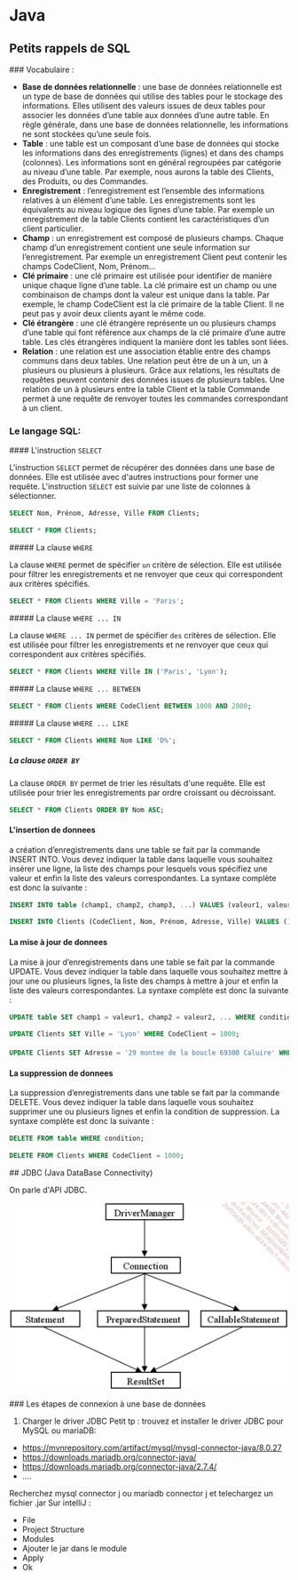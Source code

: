 # Java

## Petits rappels de SQL

### Vocabulaire :

- **Base de données relationnelle** : une base de données relationnelle est un type de base de données qui utilise des tables pour le stockage des informations. Elles utilisent des valeurs issues de deux tables pour associer les données d’une table aux données d’une autre table. En règle générale, dans une base de données relationnelle, les informations ne sont stockées qu’une seule fois.
- **Table** : une table est un composant d’une base de données qui stocke les informations dans des enregistrements (lignes) et dans des champs (colonnes). Les informations sont en général regroupées par catégorie au niveau d’une table. Par exemple, nous aurons la table des Clients, des Produits, ou des Commandes.
- **Enregistrement** : l’enregistrement est l’ensemble des informations relatives à un élément d’une table. Les enregistrements sont les équivalents au niveau logique des lignes d’une table. Par exemple un enregistrement de la table Clients contient les caractéristiques d’un client particulier.
- **Champ** : un enregistrement est composé de plusieurs champs. Chaque champ d’un enregistrement contient une seule information sur l’enregistrement. Par exemple un enregistrement Client peut contenir les champs CodeClient, Nom, Prénom...
- **Clé primaire** : une clé primaire est utilisée pour identifier de manière unique chaque ligne d’une table. La clé primaire est un champ ou une combinaison de champs dont la valeur est unique dans la table. Par exemple, le champ CodeClient est la clé primaire de la table Client. Il ne peut pas y avoir deux clients ayant le même code.
- **Clé étrangère** : une clé étrangère représente un ou plusieurs champs d’une table qui font référence aux champs de la clé primaire d’une autre table. Les clés étrangères indiquent la manière dont les tables sont liées.
- **Relation** : une relation est une association établie entre des champs communs dans deux tables. Une relation peut être de un à un, un à plusieurs ou plusieurs à plusieurs. Grâce aux relations, les résultats de requêtes peuvent contenir des données issues de plusieurs tables. Une relation de un à plusieurs entre la table Client et la table Commande permet à une requête de renvoyer toutes les commandes correspondant à un client.

### Le langage SQL:

#### L'instruction `SELECT`

L'instruction `SELECT` permet de récupérer des données dans une base de données. Elle est utilisée avec d'autres instructions pour former une requête. L'instruction `SELECT` est suivie par une liste de colonnes à sélectionner.

```sql
SELECT Nom, Prénom, Adresse, Ville FROM Clients;
```

```sql
SELECT * FROM Clients;
```

##### La clause `WHERE`

La clause `WHERE` permet de spécifier `un` critère de sélection. Elle est utilisée pour filtrer les enregistrements et ne renvoyer que ceux qui correspondent aux critères spécifiés.

```sql
SELECT * FROM Clients WHERE Ville = 'Paris';
```

##### La clause `WHERE ... IN`

La clause `WHERE ... IN` permet de spécifier `des` critères de sélection. Elle est utilisée pour filtrer les enregistrements et ne renvoyer que ceux qui correspondent aux critères spécifiés.

```sql
SELECT * FROM Clients WHERE Ville IN ('Paris', 'Lyon');
```

##### La clause `WHERE ... BETWEEN`

```sql
SELECT * FROM Clients WHERE CodeClient BETWEEN 1000 AND 2000;
```

##### La clause `WHERE ... LIKE`

```sql
SELECT * FROM Clients WHERE Nom LIKE 'D%';
```

##### La clause `ORDER BY`

La clause `ORDER BY` permet de trier les résultats d'une requête. Elle est utilisée pour trier les enregistrements par ordre croissant ou décroissant.

```sql
SELECT * FROM Clients ORDER BY Nom ASC;
```

#### L'insertion de donnees

a création d’enregistrements dans une table se fait par la commande INSERT INTO. Vous devez indiquer la table dans laquelle vous souhaitez insérer une ligne, la liste des champs pour lesquels vous spécifiez une valeur et enfin la liste des valeurs correspondantes. La syntaxe complète est donc la suivante :

```sql
INSERT INTO table (champ1, champ2, champ3, ...) VALUES (valeur1, valeur2, valeur3, ...);
```

```sql
INSERT INTO Clients (CodeClient, Nom, Prénom, Adresse, Ville) VALUES (1000, 'Dupont', 'Jean', '1 rue de la Paix', NULL);
```

#### La mise à jour de donnees

La mise à jour d’enregistrements dans une table se fait par la commande UPDATE. Vous devez indiquer la table dans laquelle vous souhaitez mettre à jour une ou plusieurs lignes, la liste des champs à mettre à jour et enfin la liste des valeurs correspondantes. La syntaxe complète est donc la suivante :

```sql
UPDATE table SET champ1 = valeur1, champ2 = valeur2, ... WHERE condition;
```

```sql
UPDATE Clients SET Ville = 'Lyon' WHERE CodeClient = 1000;

UPDATE Clients SET Adresse = '29 montee de la boucle 69300 Caluire' WHERE Nom = 'DJEBLI' AND Prénom = 'Ayoub';
```

#### La suppression de donnees

La suppression d’enregistrements dans une table se fait par la commande DELETE. Vous devez indiquer la table dans laquelle vous souhaitez supprimer une ou plusieurs lignes et enfin la condition de suppression. La syntaxe complète est donc la suivante :

```sql
DELETE FROM table WHERE condition;
```

```sql
DELETE FROM Clients WHERE CodeClient = 1000;
```

## JDBC (Java DataBase Connectivity)

On parle d'API JDBC.

![Alt text](image-11.png)

### Les étapes de connexion à une base de données

1. Charger le driver JDBC
   Petit tp : trouvez et installer le driver JDBC pour MySQL ou mariaDB:

- https://mvnrepository.com/artifact/mysql/mysql-connector-java/8.0.27
- https://downloads.mariadb.org/connector-java/
- https://downloads.mariadb.org/connector-java/2.7.4/
- ....

Recherchez mysql connector j ou mariadb connector j et telechargez un fichier .jar
Sur intelliJ :

- File
- Project Structure
- Modules
- Ajouter le jar dans le module
- Apply
- Ok
